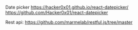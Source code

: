Date picker
https://hacker0x01.github.io/react-datepicker/
https://github.com/Hacker0x01/react-datepicker

Rest api:
https://github.com/marmelab/restful.js/tree/master